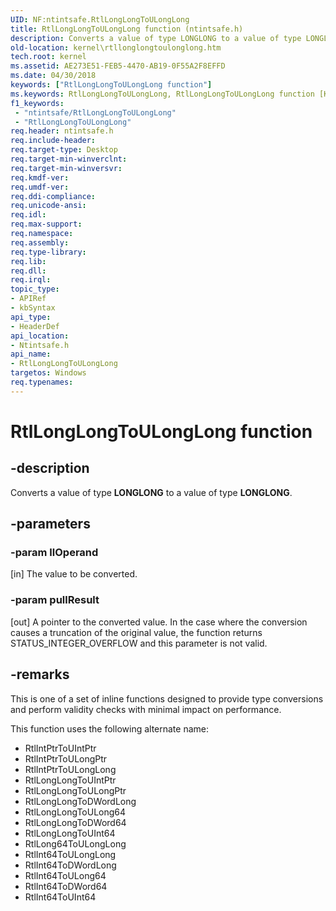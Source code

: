 ```yaml
---
UID: NF:ntintsafe.RtlLongLongToULongLong
title: RtlLongLongToULongLong function (ntintsafe.h)
description: Converts a value of type LONGLONG to a value of type LONGLONG.
old-location: kernel\rtllonglongtoulonglong.htm
tech.root: kernel
ms.assetid: AE273E51-FEB5-4470-AB19-0F55A2F8EFFD
ms.date: 04/30/2018
keywords: ["RtlLongLongToULongLong function"]
ms.keywords: RtlLongLongToULongLong, RtlLongLongToULongLong function [Kernel-Mode Driver Architecture], kernel.rtllonglongtoulonglong, ntintsafe/RtlLongLongToULongLong
f1_keywords:
 - "ntintsafe/RtlLongLongToULongLong"
 - "RtlLongLongToULongLong"
req.header: ntintsafe.h
req.include-header: 
req.target-type: Desktop
req.target-min-winverclnt: 
req.target-min-winversvr: 
req.kmdf-ver: 
req.umdf-ver: 
req.ddi-compliance: 
req.unicode-ansi: 
req.idl: 
req.max-support: 
req.namespace: 
req.assembly: 
req.type-library: 
req.lib: 
req.dll: 
req.irql: 
topic_type:
- APIRef
- kbSyntax
api_type:
- HeaderDef
api_location:
- Ntintsafe.h
api_name:
- RtlLongLongToULongLong
targetos: Windows
req.typenames: 
---
```


# RtlLongLongToULongLong function


## -description


Converts a value of type <b>LONGLONG</b> to a value of type <b>LONGLONG</b>.


## -parameters




### -param llOperand 
[in]
The value to be converted.


### -param pullResult 
[out]
A pointer to the converted value. In the case where the conversion causes a truncation of the original value, the function returns STATUS_INTEGER_OVERFLOW and this parameter is not valid.


## -remarks



This is one of a set of inline functions designed to provide type conversions and perform validity checks with minimal impact on performance.

This function uses the following alternate name:

<ul>
<li>RtlIntPtrToUIntPtr
</li>
<li>RtlIntPtrToULongPtr
</li>
<li>RtlIntPtrToULongLong
</li>
<li>RtlLongLongToUIntPtr
</li>
<li>RtlLongLongToULongPtr
</li>
<li>RtlLongLongToDWordLong
</li>
<li>RtlLongLongToULong64
</li>
<li>RtlLongLongToDWord64
</li>
<li>RtlLongLongToUInt64
</li>
<li>RtlLong64ToULongLong
</li>
<li>RtlInt64ToULongLong
</li>
<li>RtlInt64ToDWordLong
</li>
<li>RtlInt64ToULong64
</li>
<li>RtlInt64ToDWord64
</li>
<li>RtlInt64ToUInt64

</li>
</ul>


